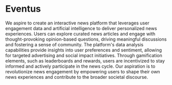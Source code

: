 # Eventus
We aspire to create an interactive news platform that leverages user engagement data and artificial intelligence to deliver personalized news experiences. Users can explore curated news articles and engage with thought-provoking opinion-based questions, driving meaningful discussions and fostering a sense of community. The platform's data analysis capabilities provide insights into user preferences and sentiment, allowing for targeted advertising and social impact initiatives. Through gamification elements, such as leaderboards and rewards, users are incentivized to stay informed and actively participate in the news cycle. Our aspiration is to revolutionize news engagement by empowering users to shape their own news experiences and contribute to the broader societal discourse.
